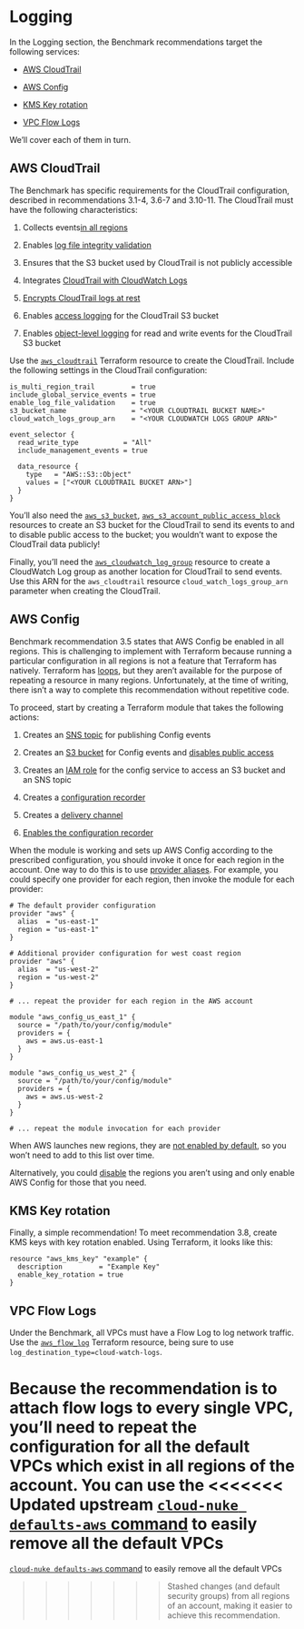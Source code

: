 # Logging

In the Logging section, the Benchmark recommendations target the following services:

- [AWS CloudTrail](https://docs.aws.amazon.com/awscloudtrail/latest/userguide/cloudtrail-user-guide.html)

- [AWS Config](https://docs.aws.amazon.com/config/latest/developerguide/WhatIsConfig.html)

- [KMS Key rotation](https://docs.aws.amazon.com/kms/latest/developerguide/rotate-keys.html)

- [VPC Flow Logs](https://docs.aws.amazon.com/vpc/latest/userguide/flow-logs.html)

We’ll cover each of them in turn.

## AWS CloudTrail

The Benchmark has specific requirements for the CloudTrail configuration, described in recommendations 3.1-4, 3.6-7 and 3.10-11.
The CloudTrail must have the following characteristics:

1. Collects events[in all regions](https://docs.aws.amazon.com/awscloudtrail/latest/userguide/receive-cloudtrail-log-files-from-multiple-regions.html)

2. Enables [log file integrity validation](https://docs.aws.amazon.com/awscloudtrail/latest/userguide/cloudtrail-log-file-validation-intro.html)

3. Ensures that the S3 bucket used by CloudTrail is not publicly accessible

4. Integrates [CloudTrail with CloudWatch Logs](https://docs.aws.amazon.com/awscloudtrail/latest/userguide/send-cloudtrail-events-to-cloudwatch-logs.html)

5. [Encrypts CloudTrail logs at rest](https://docs.aws.amazon.com/awscloudtrail/latest/userguide/encrypting-cloudtrail-log-files-with-aws-kms.html)

6. Enables [access logging](https://docs.aws.amazon.com/AmazonS3/latest/dev/ServerLogs.html) for the CloudTrail S3 bucket

7. Enables [object-level logging](https://docs.aws.amazon.com/AmazonS3/latest/user-guide/enable-cloudtrail-events.html) for read and write events for the CloudTrail S3 bucket

Use the [`aws_cloudtrail`](https://www.terraform.io/docs/providers/aws/r/cloudtrail.html) Terraform resource to create the CloudTrail. Include the following settings in the CloudTrail configuration:

```hcl
is_multi_region_trail         = true
include_global_service_events = true
enable_log_file_validation    = true
s3_bucket_name                = "<YOUR CLOUDTRAIL BUCKET NAME>"
cloud_watch_logs_group_arn    = "<YOUR CLOUDWATCH LOGS GROUP ARN>"

event_selector {
  read_write_type           = "All"
  include_management_events = true

  data_resource {
    type   = "AWS::S3::Object"
    values = ["<YOUR CLOUDTRAIL BUCKET ARN>"]
  }
}
```

You’ll also need the [`aws_s3_bucket`](https://www.terraform.io/docs/providers/aws/r/s3_bucket.html),
[`aws_s3_account_public_access_block`](https://www.terraform.io/docs/providers/aws/r/s3_account_public_access_block.html)
resources to create an S3 bucket for the CloudTrail to send its events to and to disable public access to the bucket;
you wouldn’t want to expose the CloudTrail data publicly!

Finally, you’ll need the
[`aws_cloudwatch_log_group`](https://www.terraform.io/docs/providers/aws/r/cloudwatch_log_group.html) resource to
create a CloudWatch Log group as another location for CloudTrail to send events. Use this ARN for the `aws_cloudtrail`
resource `cloud_watch_logs_group_arn` parameter when creating the CloudTrail.

## AWS Config

Benchmark recommendation 3.5 states that AWS Config be enabled in all regions. This is challenging to implement with
Terraform because running a particular configuration in all regions is not a feature that Terraform has natively.
Terraform has [loops](https://www.terraform.io/docs/configuration/expressions.html#for-expressions), but they aren’t
available for the purpose of repeating a resource in many regions. Unfortunately, at the time of writing, there isn’t a
way to complete this recommendation without repetitive code.

To proceed, start by creating a Terraform module that takes the following actions:

1. Creates an [SNS topic](https://www.terraform.io/docs/providers/aws/r/sns_topic.html) for publishing Config events

2. Creates an [S3 bucket](https://www.terraform.io/docs/providers/aws/d/s3_bucket.html) for Config events and [disables public access](https://www.terraform.io/docs/providers/aws/r/s3_account_public_access_block.html)

3. Creates an [IAM role](https://www.terraform.io/docs/providers/aws/d/iam_role.html) for the config service to access an S3 bucket and an SNS topic

4. Creates a [configuration recorder](https://www.terraform.io/docs/providers/aws/r/config_configuration_recorder.html)

5. Creates a [delivery channel](https://www.terraform.io/docs/providers/aws/r/config_delivery_channel.html)

6. [Enables the configuration recorder](https://www.terraform.io/docs/providers/aws/r/config_configuration_recorder_status.html)

When the module is working and sets up AWS Config according to the prescribed configuration, you should invoke it once
for each region in the account. One way to do this is to use
[provider aliases](https://www.terraform.io/docs/configuration/providers.html#alias-multiple-provider-instances). For
example, you could specify one provider for each region, then invoke the module for each provider:

```hcl
# The default provider configuration
provider "aws" {
  alias  = "us-east-1"
  region = "us-east-1"
}

# Additional provider configuration for west coast region
provider "aws" {
  alias  = "us-west-2"
  region = "us-west-2"
}

# ... repeat the provider for each region in the AWS account

module "aws_config_us_east_1" {
  source = "/path/to/your/config/module"
  providers = {
    aws = aws.us-east-1
  }
}

module "aws_config_us_west_2" {
  source = "/path/to/your/config/module"
  providers = {
    aws = aws.us-west-2
  }
}

# ... repeat the module invocation for each provider
```

When AWS launches new regions, they are [not enabled by default](https://docs.aws.amazon.com/general/latest/gr/rande-manage.html), so you won’t need to add to this list over time.

Alternatively, you could [disable](https://docs.aws.amazon.com/general/latest/gr/rande-manage.html#rande-manage-disable) the regions you aren’t using and only enable AWS Config for those that you need.

## KMS Key rotation

Finally, a simple recommendation! To meet recommendation 3.8, create KMS keys with key rotation enabled. Using Terraform, it looks like this:

```hcl
resource "aws_kms_key" "example" {
  description         = "Example Key"
  enable_key_rotation = true
}
```

## VPC Flow Logs

Under the Benchmark, all VPCs must have a Flow Log to log network traffic. Use the
[`aws_flow_log`](https://www.terraform.io/docs/providers/aws/r/flow_log.html) Terraform resource, being sure to use
`log_destination_type=cloud-watch-logs`.

Because the recommendation is to attach flow logs to every single VPC, you’ll need to repeat the configuration for all
the default VPCs which exist in all regions of the account. You can use the
<<<<<<< Updated upstream
[`cloud-nuke defaults-aws` command](https://github.com/tnn-gruntwork-io/cloud-nuke) to easily remove all the default VPCs
=======
[`cloud-nuke defaults-aws` command](https://github.com/tnn-gruntwork-io/cloud-nuke) to easily remove all the default VPCs
>>>>>>> Stashed changes
(and default security groups) from all regions of an account, making it easier to achieve this recommendation.

